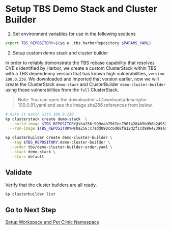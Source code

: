 # Setup TBS Demo Stack and Cluster Builder

1. Set environment variables for use in the following sections

```bash
export TBS_REPOSITORY=$(yq e .tbs.harborRepository $PARAMS_YAML)
```

2. Setup custom demo stack and cluster builder

In order to reliably demonstrate the TBS rebase capability that resolves CVE's identified by Harbor, we create a custom ClusterStack within TBS with a TBS dependency version that has known high vulnerabilities, `version 100.0.230`.  We downloaded and imported that version earlier, now we will create the ClusterStack `demo-stack` and ClusterBuilder `demo-cluster-builder` using those vulnerabilities from the `full` ClusterStack.

>Note: You can open the downloaded ~/Downloads/descriptor-100.0.81.yaml and see the image sha256 references from below.

```bash
# make it match with 100.0.230
kp clusterstack create demo-stack  \
  --build-image $TBS_REPOSITORY@sha256:999eab7567ec796f4284b5b998b24952a2c977506c88f69dcf9b11299164d3a7 \
  --run-image $TBS_REPOSITORY@sha256:c7add890cc6d88fa12d2f1cd9864239aaac2f95c80a5a82c6d811c2ca0bee93d

kp clusterbuilder create demo-cluster-builder \
  --tag $TBS_REPOSITORY:demo-cluster-builder \
  --order tbs/demo-cluster-builder-order.yaml \
  --stack demo-stack \
  --store default
```

## Validate

Verify that the cluster builders are all ready.

```bash
kp clusterbuilder list
```

## Go to Next Step

[Setup Workspace and Pet Clinic Namespace](04-petclinic-workspace.md)
